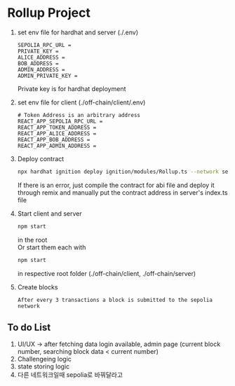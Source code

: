 # Rollup Project

1.  set env file for hardhat and server (./.env)
    ```
    SEPOLIA_RPC_URL =
    PRIVATE_KEY =
    ALICE_ADDRESS =
    BOB_ADDRESS =
    ADMIN_ADDRESS =
    ADMIN_PRIVATE_KEY =
    ```
    Private key is for hardhat deployment
2.  set env file for client (./off-chain/client/.env)

    ```
    # Token Address is an arbitrary address
    REACT_APP_SEPOLIA_RPC_URL =
    REACT_APP_TOKEN_ADDRESS =
    REACT_APP_ALICE_ADDRESS =
    REACT_APP_BOB_ADDRESS =
    REACT_APP_ADMIN_ADDRESS =
    ```

3.  Deploy contract

    ```Bash
    npx hardhat ignition deploy ignition/modules/Rollup.ts --network sepolia
    ```

    If there is an error, just compile the contract for abi file and deploy it through remix and manually put the contract address in server's index.ts file

4.  Start client and server

    ```Bash
    npm start
    ```

    in the root  
    Or start them each with

    ```Bash
    npm start
    ```

    in respective root folder (./off-chain/client, ./off-chain/server)

5.  Create blocks

        After every 3 transactions a block is submitted to the sepolia network

## To do List

1. UI/UX -> after fetching data login available, admin page (current block number, searching block data < current number)
2. Challengeing logic
3. state storing logic
4. 다른 네트워크일때 sepolia로 바꿔달라고
